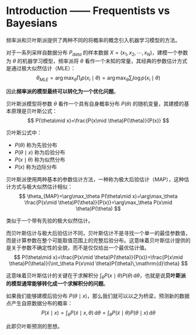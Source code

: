 # Introduction —— Frequentists vs Bayesians

频率派和贝叶斯派提供了两种不同的将概率的概念引入机器学习模型的方法。

对于一系列采样自数据分布 $P_{data}$ 的样本数据 $X=(x_1,x_2,\dotsb,x_N)$，建模一个参数为 $\theta$ 的机器学习模型，频率派将 $\theta$ 看作一个未知的常量，其经典的参数估计方式是通过极大似然估计（MLE）：
$$
\theta_{MLE}=\arg\max_\theta\prod_i p(x_i\mid \theta)=\arg\max_\theta\sum_i\log p(x_i\mid \theta)
$$

因此**频率派的模型最终可以转化为一个优化问题**。

贝叶斯派模型将参数 $\theta$ 看作一个具有自身概率分布 $P(\theta)$ 的随机变量，其建模的基本原理是贝叶斯公式：
$$
P(\theta\mid x)=\frac{P(x\mid \theta)P(\theta)}{P(x)}
$$

贝叶斯公式中：

- $P(\theta)$ 称为先验分布
- $P(\theta\mid x)$ 称为后验分布
- $P(x\mid \theta)$ 称为似然分布
- $P(x)$ 称为边际分布

贝叶斯派使用两种基本的参数估计方法，一种称为极大后验估计（MAP），这种估计方式与极大似然估计相似：
$$
\theta_{MAP}=\arg\max_\theta P(\theta\mid x)=\arg\max_\theta \frac{P(x\mid \theta)P(\theta)}{P(x)}=\arg\max_\theta P(x\mid \theta)P(\theta)
$$

类似于一个带有先验的极大似然估计。

而贝叶斯估计与极大后验估计不同，贝叶斯估计不是寻找一个单一的最佳参数值，而是计算参数在整个可能取值范围上的完整后验分布。这意味着贝叶斯估计提供的是关于参数不确定性的全貌，而不是仅仅给出一个最优估计值。
$$
P(\theta\mid x)=\frac{P(x\mid \theta)P(\theta)}{P(x)}=\frac{P(x\mid \theta)P(\theta)}{\int_\theta P(x\mid \theta)P(\theta)\,\mathrm{d}\theta}
$$

这意味着贝叶斯估计的关键在于求解积分 $\int_\theta P(x\mid \theta)P(\theta)\,\mathrm{d}\theta$，也就是说**贝叶斯派的模型通常能够转化成一个求解积分的问题**。

如果我们能够建模后验分布 $P(\theta\mid x)$，那么我们就可以以之为桥梁，预测新的数据点产生自原数据分布的概率：
$$
P(\tilde{x}\mid x)=\int_\theta P(\tilde{x}\mid x,\theta)\,\mathrm{d}\theta=\int_\theta P(\tilde{x}\mid \theta)P(\theta\mid x)\,\mathrm{d}\theta
$$

此即贝叶斯预测的思想。
